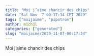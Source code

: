 ```yaml
---
title: "Moi j’aime chancir des chips"
date: "Sat Nov  7 00:17:34 CET 2020"
tags: ["moijaime", "pipotron"]
author: m1ch3l
categories: ["generated"]
slug: "moijaime/2020-11-07-00:17:34"
---
```


Moi j’aime chancir des chips
